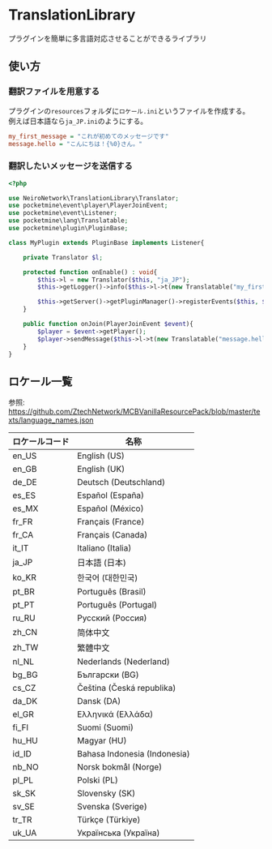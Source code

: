 # TranslationLibrary
プラグインを簡単に多言語対応させることができるライブラリ

## 使い方
### 翻訳ファイルを用意する
プラグインの`resources`フォルダに`ロケール.ini`というファイルを作成する。  
例えば日本語なら`ja_JP.ini`のようにする。  
```ini
my_first_message = "これが初めてのメッセージです"
message.hello = "こんにちは！{%0}さん。"
```

### 翻訳したいメッセージを送信する
```php
<?php

use NeiroNetwork\TranslationLibrary\Translator;
use pocketmine\event\player\PlayerJoinEvent;
use pocketmine\event\Listener;
use pocketmine\lang\Translatable;
use pocketmine\plugin\PluginBase;

class MyPlugin extends PluginBase implements Listener{

    private Translator $l;

    protected function onEnable() : void{
        $this->l = new Translator($this, "ja_JP");
        $this->getLogger()->info($this->l->t(new Translatable("my_first_message")));

        $this->getServer()->getPluginManager()->registerEvents($this, $this);
    }

    public function onJoin(PlayerJoinEvent $event){
        $player = $event->getPlayer();
        $player->sendMessage($this->l->t(new Translatable("message.hello", [$player->getName()]), $player));
    }
}
```

## ロケール一覧
参照: https://github.com/ZtechNetwork/MCBVanillaResourcePack/blob/master/texts/language_names.json

| ロケールコード | 名称 |
| --- | --- |
| en_US | English (US) |
| en_GB | English (UK) |
| de_DE | Deutsch (Deutschland) |
| es_ES | Español (España) |
| es_MX | Español (México) |
| fr_FR | Français (France) |
| fr_CA | Français (Canada) |
| it_IT | Italiano (Italia) |
| ja_JP | 日本語 (日本) |
| ko_KR | 한국어 (대한민국) |
| pt_BR | Português (Brasil) |
| pt_PT | Português (Portugal) |
| ru_RU | Русский (Россия) |
| zh_CN | 简体中文 |
| zh_TW | 繁體中文 |
| nl_NL | Nederlands (Nederland) |
| bg_BG | Български (BG) |
| cs_CZ | Čeština (Česká republika) |
| da_DK | Dansk (DA) |
| el_GR | Ελληνικά (Ελλάδα) |
| fi_FI | Suomi (Suomi) |
| hu_HU | Magyar (HU) |
| id_ID | Bahasa Indonesia (Indonesia) |
| nb_NO | Norsk bokmål (Norge) |
| pl_PL | Polski (PL) |
| sk_SK | Slovensky (SK) |
| sv_SE | Svenska (Sverige) |
| tr_TR | Türkçe (Türkiye) |
| uk_UA | Українська (Україна) |